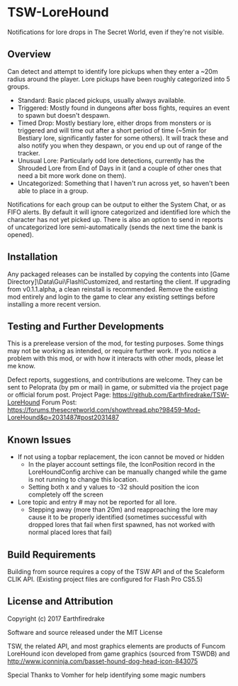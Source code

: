 # TSW-LoreHound
Notifications for lore drops in The Secret World, even if they're not visible.

## Overview
Can detect and attempt to identify lore pickups when they enter a ~20m radius around the player. Lore pickups have been roughly categorized into 5 groups.
+ Standard: Basic placed pickups, usually always available.
+ Triggered: Mostly found in dungeons after boss fights, requires an event to spawn but doesn't despawn.
+ Timed Drop: Mostly bestiary lore, either drops from monsters or is triggered and will time out after a short period of time (~5min for Bestiary lore, significantly faster for some others). It will track these and also notify you when they despawn, or you end up out of range of the tracker.
+ Unusual Lore: Particularly odd lore detections, currently has the Shrouded Lore from End of Days in it (and a couple of other ones that need a bit more work done on them).
+ Uncategorized: Something that I haven't run across yet, so haven't been able to place in a group.

Notifications for each group can be output to either the System Chat, or as FIFO alerts. By default it will ignore categorized and identified lore which the character has not yet picked up. There is also an option to send in reports of uncategorized lore semi-automatically (sends the next time the bank is opened).

## Installation
Any packaged releases can be installed by copying the contents into [Game Directory]\Data\Gui\Flash\Customized, and restarting the client.
If upgrading from v0.1.1.alpha, a clean reinstall is recommended. Remove the existing mod entirely and login to the game to clear any existing settings before installing a more recent version.

## Testing and Further Developments
This is a prerelease version of the mod, for testing purposes. Some things may not be working as intended, or require further work. If you notice a problem with this mod, or with how it interacts with other mods, please let me know.

Defect reports, suggestions, and contributions are welcome. They can be sent to Peloprata (by pm or mail) in game, or submitted via the project page or official forum post.
Project Page: https://github.com/Earthfiredrake/TSW-LoreHound
Forum Post: https://forums.thesecretworld.com/showthread.php?98459-Mod-LoreHound&p=2031487#post2031487

## Known Issues
+ If not using a topbar replacement, the icon cannot be moved or hidden
  + In the player account settings file, the IconPosition record in the LoreHoundConfig archive can be manually changed while the game is not running to change this location.
  + Setting both x and y values to -32 should position the icon completely off the screen
+ Lore topic and entry # may not be reported for all lore.
  + Stepping away (more than 20m) and reapproaching the lore may cause it to be properly identified (sometimes successful with dropped lores that fail when first spawned, has not worked with normal placed lores that fail)

## Build Requirements
Building from source requires a copy of the TSW API and of the Scaleform CLIK API. (Existing project files are configured for Flash Pro CS5.5)

## License and Attribution
Copyright (c) 2017 Earthfiredrake

Software and source released under the MIT License

TSW, the related API, and most graphics elements are products of Funcom
LoreHound icon developed from game graphics (sourced from TSWDB) and http://www.iconninja.com/basset-hound-dog-head-icon-843075

Special Thanks to Vomher for help identifying some magic numbers